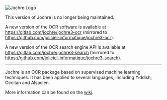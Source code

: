 ![Jochre Logo](https://raw.githubusercontent.com/wiki/urieli/jochre/images/jochreLogo300px.png)

This version of Jochre is no longer being maintained.

A new version of the OCR software is available at https://gitlab.com/jochre/jochre3-ocr (mirrored to https://github.com/joliciel-informatique/jochre3-ocr).

A new version of the OCR search engine API is available at https://gitlab.com/jochre/jochre3-search (mirrored to https://github.com/joliciel-informatique/jochre3-search).

----------------------------------------------
Jochre is an OCR package based on supervised machine learning techniques. It has been applied to several languages, including Yiddish, Occitan and Alsacien.

More information can be found on the [wiki](https://github.com/urieli/jochre/wiki).
